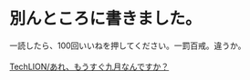 # <!--:ja-->別んところに書きました。<!--:-->
<!--:ja-->一読したら、100回いいねを押してください。一罰百戒。違うか。<br />
<br />
<a href="http://techlion.jp/archives/4718" target="_blank">TechLION/あれ、もうすぐ九月なんですか？</a><!--:-->
